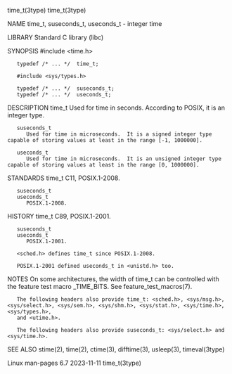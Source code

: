 time_t(3type)																	 time_t(3type)

NAME
       time_t, suseconds_t, useconds_t - integer time

LIBRARY
       Standard C library (libc)

SYNOPSIS
       #include <time.h>

       typedef /* ... */  time_t;

       #include <sys/types.h>

       typedef /* ... */  suseconds_t;
       typedef /* ... */  useconds_t;

DESCRIPTION
       time_t Used for time in seconds.	 According to POSIX, it is an integer type.

       suseconds_t
	      Used for time in microseconds.  It is a signed integer type capable of storing values at least in the range [-1, 1000000].

       useconds_t
	      Used for time in microseconds.  It is an unsigned integer type capable of storing values at least in the range [0, 1000000].

STANDARDS
       time_t C11, POSIX.1-2008.

       suseconds_t
       useconds_t
	      POSIX.1-2008.

HISTORY
       time_t C89, POSIX.1-2001.

       suseconds_t
       useconds_t
	      POSIX.1-2001.

       <sched.h> defines time_t since POSIX.1-2008.

       POSIX.1-2001 defined useconds_t in <unistd.h> too.

NOTES
       On some architectures, the width of time_t can be controlled with the feature test macro _TIME_BITS.  See feature_test_macros(7).

       The following headers also provide time_t: <sched.h>, <sys/msg.h>, <sys/select.h>, <sys/sem.h>, <sys/shm.h>, <sys/stat.h>, <sys/time.h>, <sys/types.h>,
       and <utime.h>.

       The following headers also provide suseconds_t: <sys/select.h> and <sys/time.h>.

SEE ALSO
       stime(2), time(2), ctime(3), difftime(3), usleep(3), timeval(3type)

Linux man-pages 6.7							  2023-11-11								 time_t(3type)
